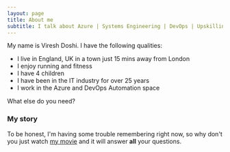```yaml
---
layout: page
title: About me
subtitle: I talk about Azure | Systems Engineering | DevOps | Upskilling | Platforms | Automation
---
```


My name is Viresh Doshi. I have the following qualities:

- I live in England, UK in a town just 15 mins away from London
- I enjoy running and fitness 
- I have 4 children
- I have been in the IT industry for over 25 years
- I work in the Azure and DevOps Automation space

What else do you need?

### My story

To be honest, I'm having some trouble remembering right now, so why don't you just watch [my movie](https://en.wikipedia.org/wiki/The_Princess_Bride_%28film%29) and it will answer **all** your questions.

